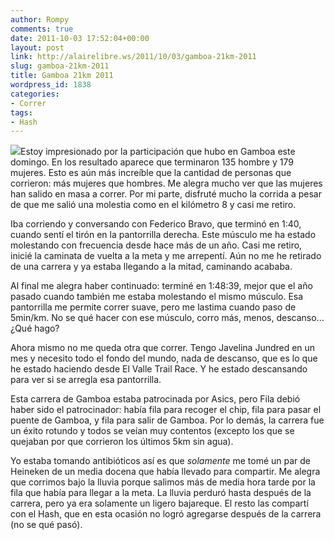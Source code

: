 ```yaml
---
author: Rompy
comments: true
date: 2011-10-03 17:52:04+00:00
layout: post
link: http://alairelibre.ws/2011/10/03/gamboa-21km-2011
slug: gamboa-21km-2011
title: Gamboa 21km 2011
wordpress_id: 1838
categories:
- Correr
tags:
- Hash
---
```


[![](http://alairelibre.ws/wp-content/uploads/2011/10/318542_116710185102758_100002913327500_111684_1954530524_n-200x300.jpg)](http://alairelibre.ws/wp-content/uploads/2011/10/318542_116710185102758_100002913327500_111684_1954530524_n.jpg)Estoy impresionado por la participación que hubo en Gamboa este domingo. En los resultado aparece que terminaron 135 hombre y 179 mujeres. Esto es aún más increíble que la cantidad de personas que corrieron: más mujeres que hombres. Me alegra mucho ver que las mujeres han salido en masa a correr. Por mi parte, disfruté mucho la corrida a pesar de que me salió una molestia como en el kilómetro 8 y casi me retiro.

Iba corriendo y conversando con Federico Bravo, que terminó en 1:40, cuando sentí el tirón en la pantorrilla derecha. Este músculo me ha estado molestando con frecuencia desde hace más de un año. Casi me retiro, inicié la caminata de vuelta a la meta y me arrepentí. Aún no me he retirado de una carrera y ya estaba llegando a la mitad, caminando acababa.

Al final me alegra haber continuado: terminé en 1:48:39, mejor que el año pasado cuando también me estaba molestando el mismo músculo. Esa pantorrilla me permite correr suave, pero me lastima cuando paso de 5min/km. No se qué hacer con ese músculo, corro más, menos, descanso... ¿Qué hago?

Ahora mismo no me queda otra que correr. Tengo Javelina Jundred en un mes y necesito todo el fondo del mundo, nada de descanso, que es lo que he estado haciendo desde El Valle Trail Race. Y he estado descansando para ver si se arregla esa pantorrilla.

Esta carrera de Gamboa estaba patrocinada por Asics, pero Fila debió haber sido el patrocinador: había fila para recoger el chip, fila para pasar el puente de Gamboa, y fila para salir de Gamboa. Por lo demás, la carrera fue un éxito rotundo y todos se veían muy contentos (excepto los que se quejaban por que corrieron los últimos 5km sin agua).

Yo estaba tomando antibióticos así es que *solamente* me tomé un par de Heineken de un media docena que había llevado para compartir. Me alegra que corrimos bajo la lluvia porque salimos más de media hora tarde por la fila que había para llegar a la meta. La lluvia perduró hasta después de la carrera, pero ya era solamente un ligero bajareque. El resto las compartí con el Hash, que en esta ocasión no logró agregarse después de la carrera (no se qué pasó).
